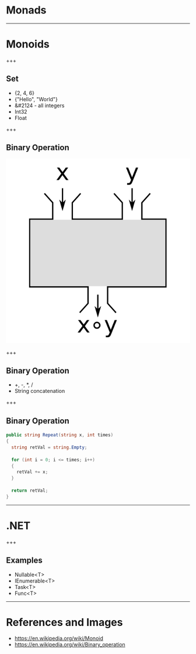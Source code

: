 # Monads

---

# Monoids

+++

## Set

* {2, 4, 6}
* {"Hello", "World"}
* &#2124 - all integers
* Int32
* Float

+++

## Binary Operation

![BinaryOperation](Images/Binary_operations_as_black_box_scaled.png)

+++

## Binary Operation

* +, -, \*, / 
* String concatenation

+++

## Binary Operation

```csharp
public string Repeat(string x, int times)
{
  string retVal = string.Empty;
  
  for (int i = 0; i <= times; i++)
  {
    retVal += x;
  }
  
  return retVal;
}

```

---

# .NET

+++

## Examples

* Nullable\<T>
* IEnumerable\<T>
* Task\<T>
* Func\<T>

---

# References and Images

* https://en.wikipedia.org/wiki/Monoid
* https://en.wikipedia.org/wiki/Binary_operation

